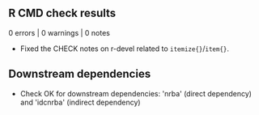 ## R CMD check results

0 errors | 0 warnings | 0 notes

* Fixed the CHECK notes on r-devel related to `itemize{}`/`item{}`.




## Downstream dependencies

* Check OK for downstream dependencies: 'nrba' (direct dependency) and 'idcnrba' (indirect dependency)
